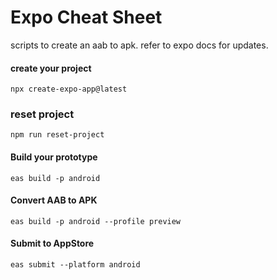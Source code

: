 # Expo Cheat Sheet
scripts to create an aab to apk.
refer to expo docs  for updates.
#### create your project
` npx create-expo-app@latest `

### reset project

`npm run reset-project `

#### Build your prototype
 
` eas build -p android `

#### Convert AAB to  APK

  `eas build -p android --profile preview`

#### Submit to AppStore

`eas submit --platform android `
